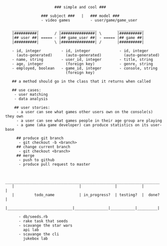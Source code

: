                           ### simple and cool ###

                    ### subject ###   |   ### model ###
                    - video games         - user/game/game_user

       ____________         _________________         ____________
       |##########|       / |###############| \       |##########|
       |## user ##| ===== - |## game_user ##| - ===== |## game ##|
       |##########|       \ |###############| /       |##########|

       - id, integer         - id, integer             - id, integer
         (auto-generated)      (auto-generated)          (auto-generated)
       - name, string        - user_id, integer        - title, string
       - age, integer          (foreign key)           - genre, string
       - employed, boolean   - game_id, integer        - console, string
                               (foreign key)

       ## a method should go in the class that it returns when called

       ## use cases:
        - user matching
        - data analysis

        ## user stories:
         - a user can see what games other users own on the console(s) they own
         - a user can see what games people in their age group are playing
         - a game (aka game developer) can produce statistics on its user-base

         ## produce git branch
          - git checkout -b <branch>
         ## change current branch
          - git checkout <branch>
         ## merge
          - push to github
          - produce pull request to master


       _____________________________________________________________________
       |                             |               |           |         |
       |         todo_name           | in_progress?  | testing?  |  done?  |
       |_____________________________|_______________|___________|_________|

          - db/seeds.rb
          - rake task that seeds
          - scavange the star wars
            api lab
          - scavange the cli
            jukebox lab
